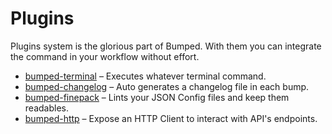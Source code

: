 # Plugins

Plugins system is the glorious part of Bumped. With them you can integrate the command in your workflow without effort.

* [bumped-terminal](https://github.com/bumped/bumped-terminal) – Executes whatever terminal command.
* [bumped-changelog](https://github.com/bumped/bumped-changelog) – Auto generates a changelog file in each bump.
* [bumped-finepack](https://github.com/bumped/bumped-finepack) – Lints your JSON Config files and keep them readables.
* [bumped-http](https://github.com/bumped/bumped-http) – Expose an HTTP Client to interact with API's endpoints.
